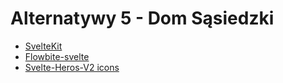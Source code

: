 # Alternatywy 5 - Dom Sąsiedzki

- [SvelteKit](https://kit.svelte.dev/)
- [Flowbite-svelte ](https://flowbite-svelte.com/)
- [Svelte-Heros-V2 icons](https://github.com/shinokada/svelte-heros-v2/blob/main/icon-list.md)
